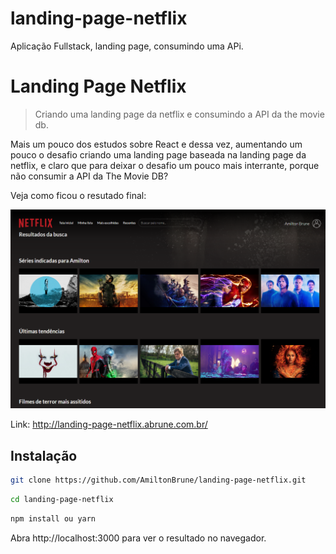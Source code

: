 # landing-page-netflix
Aplicação Fullstack, landing page, consumindo uma APi.
# Landing Page Netflix
> Criando uma landing page da netflix e consumindo a API da the movie db.

Mais um pouco dos estudos sobre React e dessa vez, aumentando um pouco o desafio
criando uma landing page baseada na landing page da netflix, e claro que para deixar o desafio um pouco
mais interrante, porque não consumir a API da The Movie DB?


Veja como ficou o resutado final:

![](https://github.com/AmiltonBrune/landing-page-netflix/blob/master/landing.png)

Link: http://landing-page-netflix.abrune.com.br/

## Instalação

```sh
git clone https://github.com/AmiltonBrune/landing-page-netflix.git
```

```sh
cd landing-page-netflix
```

```sh
npm install ou yarn
```

Abra http://localhost:3000 para ver o resultado no navegador.